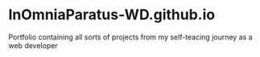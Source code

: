 # InOmniaParatus-WD.github.io 

Portfolio containing all sorts of projects from my self-teacing journey as a web developer
